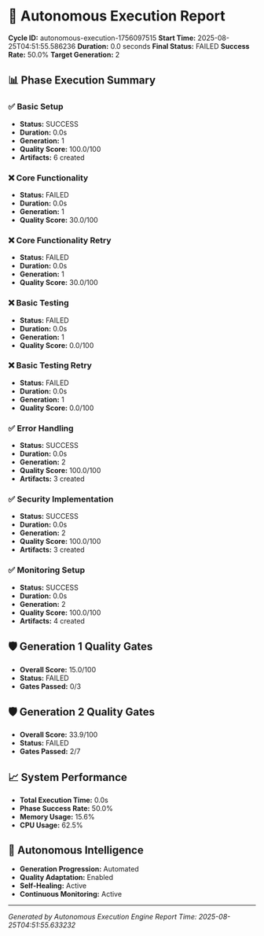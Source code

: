 # 🚀 Autonomous Execution Report

**Cycle ID:** autonomous-execution-1756097515
**Start Time:** 2025-08-25T04:51:55.586236
**Duration:** 0.0 seconds
**Final Status:** FAILED
**Success Rate:** 50.0%
**Target Generation:** 2

## 📊 Phase Execution Summary

### ✅ Basic Setup
- **Status:** SUCCESS
- **Duration:** 0.0s
- **Generation:** 1
- **Quality Score:** 100.0/100
- **Artifacts:** 6 created

### ❌ Core Functionality
- **Status:** FAILED
- **Duration:** 0.0s
- **Generation:** 1
- **Quality Score:** 30.0/100

### ❌ Core Functionality Retry
- **Status:** FAILED
- **Duration:** 0.0s
- **Generation:** 1
- **Quality Score:** 30.0/100

### ❌ Basic Testing
- **Status:** FAILED
- **Duration:** 0.0s
- **Generation:** 1
- **Quality Score:** 0.0/100

### ❌ Basic Testing Retry
- **Status:** FAILED
- **Duration:** 0.0s
- **Generation:** 1
- **Quality Score:** 0.0/100

### ✅ Error Handling
- **Status:** SUCCESS
- **Duration:** 0.0s
- **Generation:** 2
- **Quality Score:** 100.0/100
- **Artifacts:** 3 created

### ✅ Security Implementation
- **Status:** SUCCESS
- **Duration:** 0.0s
- **Generation:** 2
- **Quality Score:** 100.0/100
- **Artifacts:** 3 created

### ✅ Monitoring Setup
- **Status:** SUCCESS
- **Duration:** 0.0s
- **Generation:** 2
- **Quality Score:** 100.0/100
- **Artifacts:** 4 created

## 🛡️ Generation 1 Quality Gates
- **Overall Score:** 15.0/100
- **Status:** FAILED
- **Gates Passed:** 0/3

## 🛡️ Generation 2 Quality Gates
- **Overall Score:** 33.9/100
- **Status:** FAILED
- **Gates Passed:** 2/7

## 📈 System Performance

- **Total Execution Time:** 0.0s
- **Phase Success Rate:** 50.0%
- **Memory Usage:** 15.6%
- **CPU Usage:** 62.5%

## 🎯 Autonomous Intelligence

- **Generation Progression:** Automated
- **Quality Adaptation:** Enabled
- **Self-Healing:** Active
- **Continuous Monitoring:** Active

---
*Generated by Autonomous Execution Engine*
*Report Time: 2025-08-25T04:51:55.633232*
